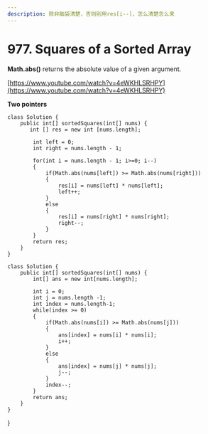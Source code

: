 ```yaml
---
description: 除非脑袋清楚，否则别用res[i--]，怎么清楚怎么来
---
```


# 977. Squares of a Sorted Array

**Math.abs()** returns the absolute value of a given argument.

[https://www.youtube.com/watch?v=4eWKHLSRHPY](https://www.youtube.com/watch?v=4eWKHLSRHPY)

**Two pointers**

```
class Solution {
    public int[] sortedSquares(int[] nums) {
       int [] res = new int [nums.length];
        
        int left = 0; 
        int right = nums.length - 1;
        
        for(int i = nums.length - 1; i>=0; i--)
        {
            if(Math.abs(nums[left]) >= Math.abs(nums[right]))
            {
                res[i] = nums[left] * nums[left];
                left++;
            }
            else
            {
                res[i] = nums[right] * nums[right];
                right--;
            }
        }
        return res;
    }
}
```



```
class Solution {
    public int[] sortedSquares(int[] nums) {
        int[] ans = new int[nums.length];

        int i = 0;
        int j = nums.length -1;
        int index = nums.length-1;
        while(index >= 0)
        {
            if(Math.abs(nums[i]) >= Math.abs(nums[j]))
            {
                ans[index] = nums[i] * nums[i];
                i++;
            }
            else
            {
                ans[index] = nums[j] * nums[j];
                j--;
            }
            index--;
        }
        return ans;
    }
}
```

}
